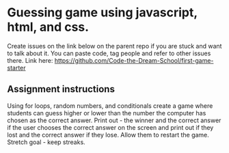 # Guessing game using javascript, html, and css.

Create issues on the link below on the parent repo if you are stuck and want to talk about it. You can paste code, tag people and refer to other issues there.
Link here: https://github.com/Code-the-Dream-School/first-game-starter


## Assignment instructions
Using for loops, random numbers, and conditionals create a game where students can guess higher or lower than the number the computer has chosen as the correct answer. Print out - the winner and the correct answer if the user chooses the correct answer on the screen and print out if they lost and the correct answer if they lose. Allow them to restart the game. Stretch goal - keep streaks. 

